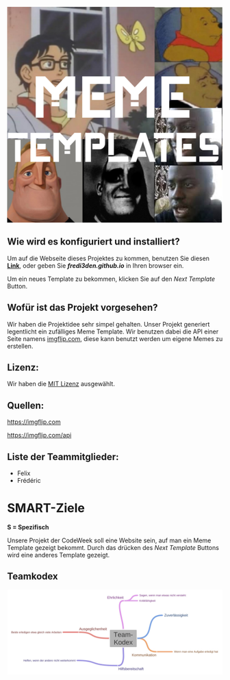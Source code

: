 <p align="center">
    <img src=pictures/logo.png>
</p>

## Wie wird es konfiguriert und installiert?
Um auf die Webseite dieses Projektes zu kommen, benutzen Sie diesen [**Link**](https://fredi3den.github.io), oder geben Sie ***fredi3den.github.io*** in Ihren browser ein.

Um ein neues Template zu bekommen, klicken Sie auf den *Next Template* Button.

## Wofür ist das Projekt vorgesehen?
Wir haben die Projektidee sehr simpel gehalten.
Unser Projekt generiert legentlicht ein zufälliges Meme Template.
Wir benutzen dabei die API einer Seite namens [imgflip.com](imgflip.com), diese kann benutzt werden um eigene Memes zu erstellen.

## Lizenz:
Wir haben die [MIT Lizenz](https://github.com/fredi3den/fredi3den.github.io/blob/main/LICENSE) ausgewählt.

## Quellen:
 https://imgflip.com 
 
 https://imgflip.com/api 

## Liste der Teammitglieder:
 * Felix
 * Frédéric

# SMART-Ziele
**S = Spezifisch** 

Unsere Projekt der CodeWeek soll eine Website sein, auf man ein Meme Template gezeigt bekommt. Durch das drücken des *Next Template* Buttons wird eine anderes Template gezeigt.



## Teamkodex
<p align="center">
    <img src=pictures/Team-Kodex.jpg>
</p>
